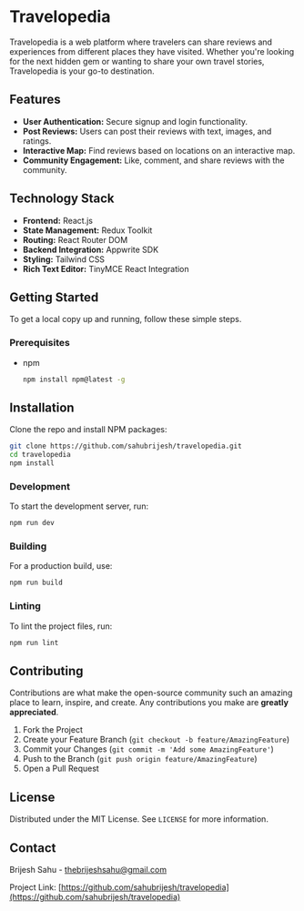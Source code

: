 # Travelopedia

Travelopedia is a web platform where travelers can share reviews and experiences from different places they have visited. Whether you're looking for the next hidden gem or wanting to share your own travel stories, Travelopedia is your go-to destination.

## Features

- **User Authentication:** Secure signup and login functionality.
- **Post Reviews:** Users can post their reviews with text, images, and ratings.
- **Interactive Map:** Find reviews based on locations on an interactive map.
- **Community Engagement:** Like, comment, and share reviews with the community.

## Technology Stack

- **Frontend:** React.js
- **State Management:** Redux Toolkit
- **Routing:** React Router DOM
- **Backend Integration:** Appwrite SDK
- **Styling:** Tailwind CSS
- **Rich Text Editor:** TinyMCE React Integration

## Getting Started

To get a local copy up and running, follow these simple steps.

### Prerequisites

- npm
  ```sh
  npm install npm@latest -g
  ```
  
## Installation

Clone the repo and install NPM packages:
```sh
git clone https://github.com/sahubrijesh/travelopedia.git
cd travelopedia
npm install
```

### Development

To start the development server, run:
```sh
npm run dev
```

### Building

For a production build, use:

```sh
npm run build
```

### Linting

To lint the project files, run:

```sh
npm run lint
```

## Contributing

Contributions are what make the open-source community such an amazing place to learn, inspire, and create. Any contributions you make are **greatly appreciated**.

1. Fork the Project
2. Create your Feature Branch (`git checkout -b feature/AmazingFeature`)
3. Commit your Changes (`git commit -m 'Add some AmazingFeature'`)
4. Push to the Branch (`git push origin feature/AmazingFeature`)
5. Open a Pull Request

## License

Distributed under the MIT License. See `LICENSE` for more information.

## Contact

Brijesh Sahu - thebrijeshsahu@gmail.com

Project Link: [https://github.com/sahubrijesh/travelopedia](https://github.com/sahubrijesh/travelopedia)
```
